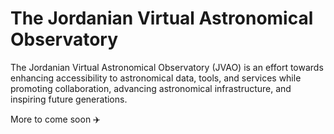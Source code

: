 # The Jordanian Virtual Astronomical Observatory
The Jordanian Virtual Astronomical Observatory (JVAO) is an effort towards enhancing accessibility to astronomical data, tools, and services while promoting collaboration, advancing astronomical infrastructure, and inspiring future generations.


More to come soon ✈️

